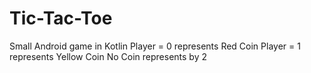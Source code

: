 # Tic-Tac-Toe
Small Android game in Kotlin
Player = 0 represents Red Coin
Player = 1 represents Yellow Coin
No Coin represents by 2
